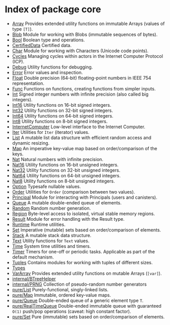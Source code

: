 # Index of package core

* [Array](Array.md) Provides extended utility functions on immutable Arrays (values of type `[T]`).
* [Blob](Blob.md) Module for working with Blobs (immutable sequences of bytes).
* [Bool](Bool.md) Boolean type and operations.
* [CertifiedData](CertifiedData.md) Certified data.
* [Char](Char.md) Module for working with Characters (Unicode code points).
* [Cycles](Cycles.md) Managing cycles within actors in the Internet Computer Protocol (ICP).
* [Debug](Debug.md) Utility functions for debugging.
* [Error](Error.md) Error values and inspection.
* [Float](Float.md) Double precision (64-bit) floating-point numbers in IEEE 754 representation.
* [Func](Func.md) Functions on functions, creating functions from simpler inputs.
* [Int](Int.md) Signed integer numbers with infinite precision (also called big integers).
* [Int16](Int16.md) Utility functions on 16-bit signed integers.
* [Int32](Int32.md) Utility functions on 32-bit signed integers.
* [Int64](Int64.md) Utility functions on 64-bit signed integers.
* [Int8](Int8.md) Utility functions on 8-bit signed integers.
* [InternetComputer](InternetComputer.md) Low-level interface to the Internet Computer.
* [Iter](Iter.md) Utilities for `Iter` (iterator) values.
* [List](List.md) A mutable list data structure with efficient random access and dynamic resizing.
* [Map](Map.md) An imperative key-value map based on order/comparison of the keys.
* [Nat](Nat.md) Natural numbers with infinite precision.
* [Nat16](Nat16.md) Utility functions on 16-bit unsigned integers.
* [Nat32](Nat32.md) Utility functions on 32-bit unsigned integers.
* [Nat64](Nat64.md) Utility functions on 64-bit unsigned integers.
* [Nat8](Nat8.md) Utility functions on 8-bit unsigned integers.
* [Option](Option.md) Typesafe nullable values.
* [Order](Order.md) Utilities for `Order` (comparison between two values).
* [Principal](Principal.md) Module for interacting with Principals (users and canisters).
* [Queue](Queue.md) A mutable double-ended queue of elements.
* [Random](Random.md) Random number generation.
* [Region](Region.md) Byte-level access to isolated, virtual stable memory regions.
* [Result](Result.md) Module for error handling with the Result type.
* [Runtime](Runtime.md) Runtime utilities.
* [Set](Set.md) Imperative (mutable) sets based on order/comparison of elements.
* [Stack](Stack.md) A mutable stack data structure.
* [Text](Text.md) Utility functions for `Text` values.
* [Time](Time.md) System time utilities and timers.
* [Timer](Timer.md) Timers for one-off or periodic tasks. Applicable as part of the default mechanism.
* [Tuples](Tuples.md) Contains modules for working with tuples of different sizes.
* [Types](Types.md) 
* [VarArray](VarArray.md) Provides extended utility functions on mutable Arrays (`[var]`).
* [internal/BTreeHelper](internal/BTreeHelper.md) 
* [internal/PRNG](internal/PRNG.md) Collection of pseudo-random number generators
* [pure/List](pure/List.md) Purely-functional, singly-linked lists.
* [pure/Map](pure/Map.md) Immutable, ordered key-value maps.
* [pure/Queue](pure/Queue.md) Double-ended queue of a generic element type `T`.
* [pure/RealTimeQueue](pure/RealTimeQueue.md) Double-ended immutable queue with guaranteed `O(1)` push/pop operations (caveat: high constant factor).
* [pure/Set](pure/Set.md) Pure (immutable) sets based on order/comparison of elements.
